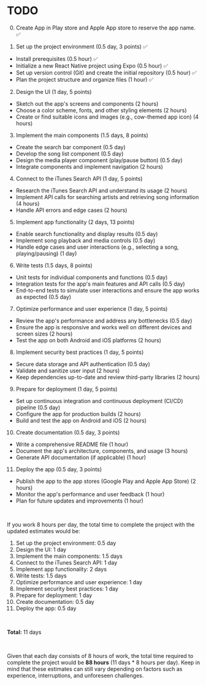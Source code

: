 # TODO

0. Create App in Play store and Apple App store to reserve the app name. ✅

1. Set up the project environment (0.5 day, 3 points) ✅

* Install prerequisites (0.5 hour) ✅
* Initialize a new React Native project using Expo (0.5 hour) ✅
* Set up version control (Git) and create the initial repository (0.5 hour) ✅
* Plan the project structure and organize files (1 hour) ✅

2. Design the UI (1 day, 5 points)

* Sketch out the app's screens and components (2 hours)
* Choose a color scheme, fonts, and other styling elements (2 hours)
* Create or find suitable icons and images (e.g., cow-themed app icon) (4 hours)

3. Implement the main components (1.5 days, 8 points)

* Create the search bar component (0.5 day)
* Develop the song list component (0.5 day)
* Design the media player component (play/pause button) (0.5 day)
* Integrate components and implement navigation (2 hours)

4. Connect to the iTunes Search API (1 day, 5 points)

* Research the iTunes Search API and understand its usage (2 hours)
* Implement API calls for searching artists and retrieving song information (4 hours)
* Handle API errors and edge cases (2 hours)

5. Implement app functionality (2 days, 13 points)

* Enable search functionality and display results (0.5 day)
* Implement song playback and media controls (0.5 day)
* Handle edge cases and user interactions (e.g., selecting a song, playing/pausing) (1 day)

6. Write tests (1.5 days, 8 points)

* Unit tests for individual components and functions (0.5 day)
* Integration tests for the app's main features and API calls (0.5 day)
* End-to-end tests to simulate user interactions and ensure the app works as expected (0.5 day)

7. Optimize performance and user experience (1 day, 5 points)

* Review the app's performance and address any bottlenecks (0.5 day)
* Ensure the app is responsive and works well on different devices and screen sizes (2 hours)
* Test the app on both Android and iOS platforms (2 hours)

8. Implement security best practices (1 day, 5 points)

* Secure data storage and API authentication (0.5 day)
* Validate and sanitize user input (2 hours)
* Keep dependencies up-to-date and review third-party libraries (2 hours)

9. Prepare for deployment (1 day, 5 points)

* Set up continuous integration and continuous deployment (CI/CD) pipeline (0.5 day)
* Configure the app for production builds (2 hours)
* Build and test the app on Android and iOS (2 hours)

10. Create documentation (0.5 day, 3 points)

* Write a comprehensive README file (1 hour)
* Document the app's architecture, components, and usage (3 hours)
* Generate API documentation (if applicable) (1 hour)

11. Deploy the app (0.5 day, 3 points)

* Publish the app to the app stores (Google Play and Apple App Store) (2 hours)
* Monitor the app's performance and user feedback (1 hour)
* Plan for future updates and improvements (1 hour)

</br>

If you work 8 hours per day, the total time to complete the project with the updated estimates would be:

1. Set up the project environment: 0.5 day
2. Design the UI: 1 day
3. Implement the main components: 1.5 days
4. Connect to the iTunes Search API: 1 day
5. Implement app functionality: 2 days
6. Write tests: 1.5 days
7. Optimize performance and user experience: 1 day
8. Implement security best practices: 1 day
9. Prepare for deployment: 1 day
10. Create documentation: 0.5 day
11. Deploy the app: 0.5 day
</br>

**Total:** 11 days

</br>

Given that each day consists of 8 hours of work, the total time required to complete the project would be **88 hours** (11 days * 8 hours per day). Keep in mind that these estimates can still vary depending on factors such as experience, interruptions, and unforeseen challenges.